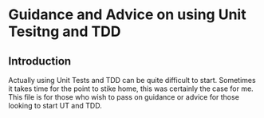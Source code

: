 # Guidance and Advice on using Unit Tesitng and TDD

## Introduction

Actually using Unit Tests and TDD can be quite difficult to start. Sometimes it takes time for the point to stike home, this was certainly the case for me. This file is for those who wish to pass on guidance or advice for those looking to start UT and TDD.